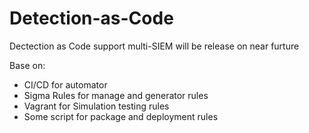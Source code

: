 # Detection-as-Code
Dectection as Code support multi-SIEM will be release on near furture 

Base on:
- CI/CD for automator
- Sigma Rules for manage and generator rules
- Vagrant for Simulation testing rules
- Some script for package and deployment rules

